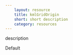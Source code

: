```yaml
---
    layout: resource
    title: kmlGridOrigin
    short: short description
    category: resources
---
```


description

Default

